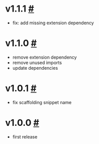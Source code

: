 # v1.1.1 [#](https://github.com/idleberg/vscode-bridlensis/releases/tag/1.1.1)

- fix: add missing extension dependency

# v1.1.0 [#](https://github.com/idleberg/vscode-bridlensis/releases/tag/1.1.0)

- remove extension dependency
- remove unused imports
- update dependencies

# v1.0.1 [#](https://github.com/idleberg/vscode-bridlensis/releases/tag/1.0.1)

- fix scaffolding snippet name

# v1.0.0 [#](https://github.com/idleberg/vscode-bridlensis/releases/tag/1.0.0)

- first release
